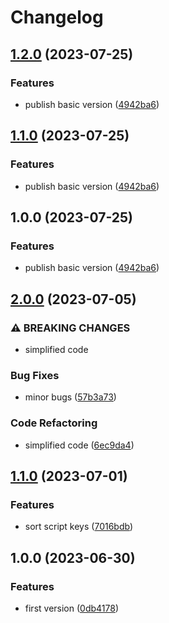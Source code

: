 # Changelog

## [1.2.0](https://github.com/santimirandarp/ts-migration-helper/compare/v1.1.0...v1.2.0) (2023-07-25)


### Features

* publish basic version ([4942ba6](https://github.com/santimirandarp/ts-migration-helper/commit/4942ba60f7f687ff515795d3db68457594c6f37e))

## [1.1.0](https://github.com/santimirandarp/ts-migration-helper/compare/v1.0.0...v1.1.0) (2023-07-25)


### Features

* publish basic version ([4942ba6](https://github.com/santimirandarp/ts-migration-helper/commit/4942ba60f7f687ff515795d3db68457594c6f37e))

## 1.0.0 (2023-07-25)


### Features

* publish basic version ([4942ba6](https://github.com/santimirandarp/ts-migration-helper/commit/4942ba60f7f687ff515795d3db68457594c6f37e))

## [2.0.0](https://github.com/santimirandarp/ts-migration-helper/compare/v1.1.0...v2.0.0) (2023-07-05)


### ⚠ BREAKING CHANGES

* simplified code

### Bug Fixes

* minor bugs ([57b3a73](https://github.com/santimirandarp/ts-migration-helper/commit/57b3a73b609273444242f217ceb906c4701a36f7))


### Code Refactoring

* simplified code ([6ec9da4](https://github.com/santimirandarp/ts-migration-helper/commit/6ec9da46d90641ea30661f79320e00900f55e51c))

## [1.1.0](https://github.com/santimirandarp/ts-migration-helper/compare/v1.0.0...v1.1.0) (2023-07-01)


### Features

* sort script keys ([7016bdb](https://github.com/santimirandarp/ts-migration-helper/commit/7016bdb09e7f9e5fec94af8f1c66d2aad0a8100a))

## 1.0.0 (2023-06-30)


### Features

* first version ([0db4178](https://github.com/santimirandarp/ts-migration-helper/commit/0db41784d8c60b208c72f9f351751526f2bc729a))
